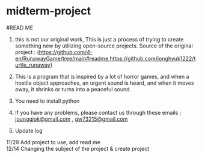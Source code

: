 # midterm-project
#READ ME

1. this is not our original work, This is just a process of trying to create something new by utilizing open-source projects.
Source of the original project : (https://github.com/4-en/RunawayGame/tree/main#readme,https://github.com/jonghyuk1222/turtle_runaway)

3. This is a program that is inspired by a lot of horror games, and when a hostile object approaches, an urgent sound is heard, and when it moves away, it shrinks or turns into a peaceful sound.

4. You need to install python

5. If you have any problems, please contact us through these emails :  jounggjok@gmail.com , gw73215@gmail.com

6. Update log


11/29 Add project to use, add read me\
12/14 Changing the subject of the project & create project

